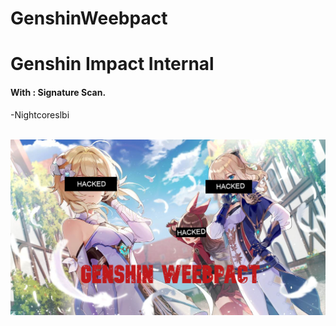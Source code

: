 # GenshinWeebpact
# Genshin Impact Internal

#### With : Signature Scan.

-Nightcoreslbi

<br>![test](https://raw.githubusercontent.com/Afdul2021/GenshinWeebpact/main/Shiranai.jpg)
